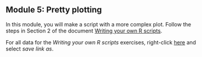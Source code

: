 Module 5: Pretty plotting
---

In this module, you will make a script with a more complex plot. Follow the steps in Section 2 of the document [Writing your own R scripts](https://github.com/ClaudiaBrauer/A-very-short-introduction-to-R/blob/master/documents/Writing_your_own_R_scripts.pdf).

For all data for the *Writing your own R scripts* exercises, right-click [here](https://github.com/ClaudiaBrauer/A-very-short-introduction-to-R/blob/master/documents/data%20for%20writing%20your%20own%20R%20scripts.zip) and select *save link as*. 
